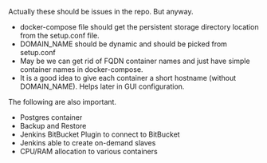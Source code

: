 Actually these should be issues in the repo. But anyway.
* docker-compose file should get the persistent storage directory location from the setup.conf file.
* DOMAIN_NAME should be dynamic and should be picked from setup.conf
* May be we can get rid of FQDN container names and just have simple container names in docker-compose.
* It is a good idea to give each container a short hostname (without DOMAIN_NAME). Helps later in GUI configuration.

The following are also important.
* Postgres container
* Backup and Restore
* Jenkins BitBucket Plugin to connect to BitBucket
* Jenkins able to create on-demand slaves
* CPU/RAM allocation to various containers

